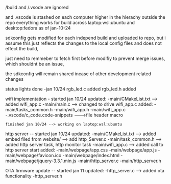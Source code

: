 /build and /.vsode are ignored 

and .vscode is stashed on each computer higher in the hierachy outside the repo
everything works for build across laptop:wsl:ubuntu and desktop:fedora as of
jan-10-24

sdkconfig gets modified for each independ build and uploaded to repo,
but i assume this just reflects the changes to the local config files and 
does not effect the build,

just need to remmeber to fetch first before modifiy to prevent merge issues,
which shouldnt be an issue,

the sdkconfig will remain shared incase of other development related changes

status lights done -jan 10/24
    rgb_led.c added
    rgb_led.h added

wifi implementation - started jan 10/24
    updated:
        -main/CMakeList.txt     --> added wifi_app.c
        -main/main.c            --> changed to drive wifi_app.c
    added:
        -main/tasks_common.h
        -main/wifi_app.h
        -main/wifi_app.c
        -.vscode/c_code.code-snippets   --->file header macro

    finished jan 10/24 --> working on laptop:wsl:ubuntu

http server -- started jan 10/24
    updated:
        -main/CMakeList.txt --> added embed filed from website/
                            --> add http_Server.c
        -main/task_common.h --> added http server task, http monitor task
        -main/wifi_app.c --> added call to http server start
    added:
        -main/webpage/app.css
        -main/webpage/app.js
        -main/webpage/favicon.ico
        -main/webpage/index.html
        -main/webpage/jquery-3.3.1.min.js
        -main/http_server.c
        -main/http_server.h

OTA firmware update -- started jan 11
    updated:
        -http_server.c --> added ota functionality
        -http_server.h